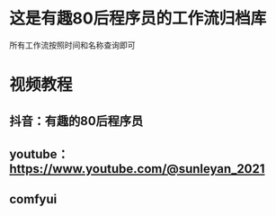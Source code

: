 # 这是有趣80后程序员的工作流归档库
所有工作流按照时间和名称查询即可
# 视频教程
## 抖音：有趣的80后程序员
## youtube：https://www.youtube.com/@sunleyan_2021


## comfyui
